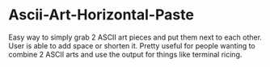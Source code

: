 # Ascii-Art-Horizontal-Paste
Easy way to simply grab 2 ASCII art pieces and put them next to each other. User is able to add space or shorten it. Pretty useful for people wanting to combine 2 ASCII arts and use the output for things like terminal ricing.
